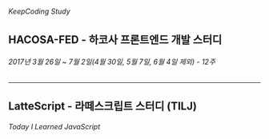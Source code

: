 ###### KeepCoding Study

## HACOSA-FED - 하코사 프론트엔드 개발 스터디
###### 2017년 3월 26일 ~ 7월 2일(4월 30일, 5월 7일, 6월 4일 제외) - 12주

---

## LatteScript - 라떼스크립트 스터디 (TILJ)
###### Today I Learned JavaScript
